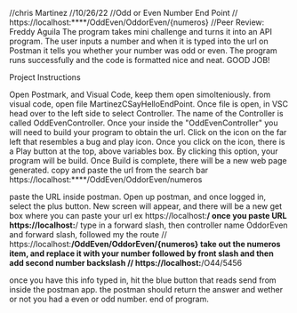 //chris Martinez
//10/26/22
//Odd or Even Number End Point 
// https://localhost:****/OddEven/OddorEven/{numeros}
//Peer Review: Freddy Aguila The program takes mini challenge  and turns it into an API program. The user inputs a number and when it is typed into the url on Postman it tells you whether your number was odd or even. The program runs successfully and the code is formatted nice and neat. GOOD JOB!


Project Instructions

Open Postmark, and Visual Code, keep them open simolteniously.
from visual code, open file MartinezCSayHelloEndPoint.
Once file is open, in VSC head over to the left side to select Controller.
The name of the Controller is called OddEvenController.
Once your inside the "OddEvenController" you will need to build your program to obtain the url.
Click on the icon on the far left that resembles a bug and play icon.
Once you click on the icon, there is a Play button at the top, above variables box.
By clicking this option, your program will be build.
Once Build is complete, there will be a new web page generated.
copy and paste the url from the search bar https://localhost:****/OddEven/OddorEven/numeros

paste the URL inside postman.
Open up postman, and once logged in, select the plus button.
New screen will appear, and there will be a new get box where you can paste your url ex https://localhost:****/
once you paste URL https://localhost:****/ type in a forward slash, then controller name OddorEven and forward slash, followed my the route
// https://localhost:****/OddEven/OddorEven/{numeros}
take out the numeros item, and replace it with your number followed by front slash and then add second number backslash
// https://localhost:****/O44/5456

once you have this info typed in, hit the blue button that reads send from inside the postman app.
the postman should return the answer and wether or not you had a even or odd number.
end of program.
